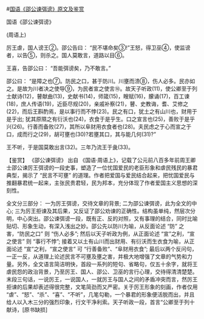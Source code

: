#[国语《邵公谏弭谤》原文及鉴赏](https://www.vrrw.net/wx/10374.html)

国语《邵公谏弭谤》

(周语上)

厉王虐，国人谤王②。邵公告曰： “民不堪命矣③!”王怒，得卫巫④，使监谤者，以告⑤，则杀之。国人莫敢言，道路以目⑥。

王喜，告邵公曰： “吾能弭谤矣，乃不敢言。”

邵公曰： “是障之也⑦。防民之口，甚于防川。川壅而溃⑧，伤人必多。民亦如之。是故为川者决之使导⑨，为民者宣之使言⑩。故天子听政(11)，使公卿至于列士献诗(12)，瞽献曲(13)，史献书(14)，师箴(15)，瞍赋(16)，朦诵(17)，百工谏(18)，庶人传语(19)，近臣尽规(20)，亲戚补察(21)，瞽、史教诲，耆、艾修之(22)，而后王斟酌焉，是以事行而不悖(23)。民之有口，犹土之有山川也，财用于是乎出; 犹其原隰之有衍沃也(24)，衣食于是乎生。口之宣言也(25)，善败于是乎兴(26)。行善而备败(27)，其所以阜财用衣食者也(28)。夫民虑之于心而宣之于口，成而行之(29)，胡可壅也(30)?若壅其口，其与能几何(31)?”

王不听，于是国莫敢出言(32)。三年乃流王于彘(33)。



【鉴赏】 《邵公谏弭谤》 出自 《国语·周语上》，记载了公元前八百多年前周王卿士邵公谏厉王弭谤的一段史事，塑造了一位忧国爱民的老臣形象和虐民残民的暴君典型，揭示了 “民言不可壅” 的道理。作者把爱国与爱民结合起来，把忧国爱民与推翻暴君统一起来，主张民贵君轻，民为邦本，充分体现了作者爱国主义思想的深刻性。

全文分三部分： 一为厉王弭谤，交待文章的背景; 二为邵公谏弭谤，此为全文的中心; 三为厉王拒谏及其后果，又反证了邵公劝谏的正确性。结构虽单纯，然层次分明，中心突出。邵公谏弭谤一段，既有正、反的对照，又有事理的结合，同时比喻贴切、形象生动，有深入浅出之妙。邵公先以防川为喻，从反面论述 “防” 之害，“防民之口” 则 “伤人必多”; 然后以天子听政为例，从正面论述 “宣”之利，“宣之使言” 则 “事行不悖”; 接着又以土有山川而出财用、有衍沃而生衣食为喻，从正面论述 “宣”之利，“宣之使言” 可 “行善备败”、“阜财用衣食”; 最后以两个反问句，一正一反，从道理上论述民言不可壅及壅之害，并极大地增强了文章的气势和力量。另外，全文语言简洁明快，首段一系列的短句、省略句，仅五十余字，就将王虐民怨的政治背景，乃至厉王、国人、邵公、卫巫的言行心理，交待得清清楚楚。末段三句话，一说厉王，一说国人，一就厉王与国人之间的矛盾冲突而言，然厉王拒谏的后果却表述得很完整，文笔简劲而又严密。关于厉王形象的刻画，作者仅用 “虐”、“怒”、“杀”、“喜”、“不听”，几笔勾勒，一个暴君的形象便活脱而出，并且给人以入木三分的强烈印象，行文干净利索。天子听政一段，首言“公卿至于列十献诗，[原书缺损]

